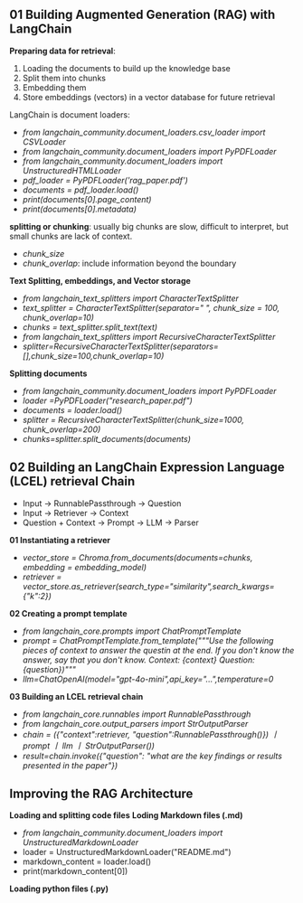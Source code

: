 ## 01 Building Augmented Generation (RAG) with LangChain
**Preparing data for retrieval**: 

1. Loading the documents to build up the knowledge base
2. Split them into chunks
3. Embedding them
4. Store embeddings (vectors) in a vector database for future retrieval

LangChain is document loaders: 
- *from langchain_community.document_loaders.csv_loader import CSVLoader*
- *from langchain_community.document_loaders import PyPDFLoader*
- *from langchain_community.document_loaders import UnstructuredHTMLLoader*
- *pdf_loader = PyPDFLoader('rag_paper.pdf')*
- *documents = pdf_loader.load()*
- *print(documents[0].page_content)*
- *print(documents[0].metadata)*

**splitting or chunking**: usually big chunks are slow, difficult to interpret, but small chunks are lack of context.
- *chunk_size*
- *chunk_overlap*: include information beyond the boundary

**Text Splitting, embeddings, and Vector storage**
- *from langchain_text_splitters import CharacterTextSplitter*
- *text_splitter = CharacterTextSplitter(separator=" ", chunk_size = 100, chunk_overlap=10)*
- *chunks = text_splitter.split_text(text)*
- *from langchain_text_splitters import RecursiveCharacterTextSplitter*
- *splitter=RecursiveCharacterTextSplitter(separators=[],chunk_size=100,chunk_overlap=10)*

**Splitting documents**
- *from langchain_community.document_loaders import PyPDFLoader*
- *loader =PyPDFLoader("research_paper.pdf")*
- *documents = loader.load()*
- *splitter = RecursiveCharacterTextSplitter(chunk_size=1000, chunk_overlap=200)*
- *chunks=splitter.split_documents(documents)*

## 02 Building an LangChain Expression Language (LCEL) retrieval Chain

- Input -> RunnablePassthrough -> Question
- Input -> Retriever -> Context
- Question + Context -> Prompt -> LLM -> Parser

**01 Instantiating a retriever**
- *vector_store = Chroma.from_documents(documents=chunks, embedding = embedding_model)*
- *retriever = vector_store.as_retriever(search_type="similarity",search_kwargs={"k":2})*

**02 Creating a prompt template**
- *from langchain_core.prompts import ChatPromptTemplate*
- *prompt = ChatPromptTemplate.from_template("""Use the following pieces of context to answer the questin at the end. If you don't know the answer, say that you don't know. Context: {context} Question:{question})"""*
- *llm=ChatOpenAI(model="gpt-4o-mini",api_key="...",temperature=0*

**03 Building an LCEL retrieval chain**
- *from langchain_core.runnables import RunnablePassthrough*
- *from langchain_core.output_parsers import StrOutputParser*
- *chain = ({"context":retriever, "question":RunnablePassthrough()}) 丨 prompt 丨 llm 丨 StrOutputParser())*
- *result=chain.invoke({"question": "what are the key findings or results presented in the paper"})*

## Improving the RAG Architecture
**Loading and splitting code files**
**Loding Markdown files (.md)**
- *from langchain_community.document_loaders import UnstructuredMarkdownLoader*
- loader = UnstructuredMarkdownLoader("README.md")
- markdown_content = loader.load()
- print(markdown_content[0])

**Loading python files (.py)**